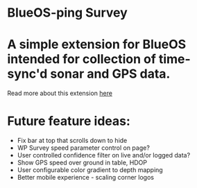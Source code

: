 # BlueOS-ping Survey
# A simple extension for BlueOS intended for collection of time-sync'd sonar and GPS data. 
Read more about this extension [here](https://discuss.bluerobotics.com/t/alpha-release-simple-ping2-survey-extension/15794)
# Future feature ideas: 
 - Fix bar at top that scrolls down to hide
 - WP Survey speed parameter control on page?
 - User controlled confidence filter on live and/or logged data?
 - Show GPS speed over ground in table, HDOP
 - User configurable color gradient to depth mapping
 - Better mobile experience - scaling corner logos
